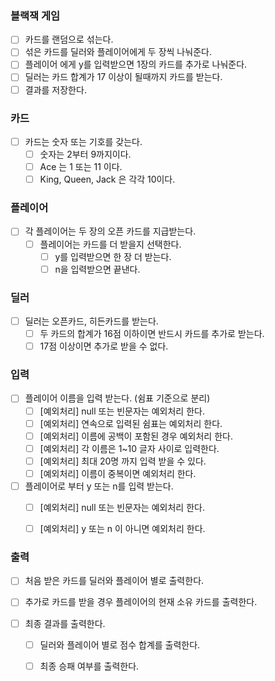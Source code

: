 
### 블랙잭 게임
- [ ] 카드를 랜덤으로 섞는다.
- [ ] 섞은 카드를 딜러와 플레이어에게 두 장씩 나눠준다.
- [ ] 플레이어 에게 y를 입력받으면 1장의 카드를 추가로 나눠준다.
- [ ] 딜러는 카드 합계가 17 이상이 될때까지 카드를 받는다.
- [ ] 결과를 저장한다.

### 카드
- [ ] 카드는 숫자 또는 기호를 갖는다.
  - [ ] 숫자는 2부터 9까지이다.
  - [ ] Ace 는 1 또는 11 이다.
  - [ ] King, Queen, Jack 은 각각 10이다.

### 플레이어
- [ ] 각 플레이어는 두 장의 오픈 카드를 지급받는다.
  - [ ] 플레이어는 카드를 더 받을지 선택한다.
    - [ ] y를 입력받으면 한 장 더 받는다.
    - [ ] n을 입력받으면 끝낸다.

### 딜러
- [ ] 딜러는 오픈카드, 히든카드를 받는다.
  - [ ] 두 카드의 합계가 16점 이하이면 반드시 카드를 추가로 받는다.
  - [ ] 17점 이상이면 추가로 받을 수 없다.

### 입력
- [ ] 플레이어 이름을 입력 받는다. (쉼표 기준으로 분리)
  - [ ] [예외처리] null 또는 빈문자는 예외처리 한다.
  - [ ] [예외처리] 연속으로 입력된 쉼표는 예외처리 한다.
  - [ ] [예외처리] 이름에 공백이 포함된 경우 예외처리 한다.
  - [ ] [예외처리] 각 이름은 1~10 글자 사이로 입력한다.
  - [ ] [예외처리] 최대 20명 까지 입력 받을 수 있다.
  - [ ] [예외처리] 이름이 중복이면 예외처리 한다.
  
- [ ] 플레이어로 부터 y 또는 n를 입력 받는다.
  - [ ] [예외처리] null 또는 빈문자는 예외처리 한다.
  - [ ] [예외처리] y 또는 n 이 아니면 예외처리 한다.


### 출력
- [ ] 처음 받은 카드를 딜러와 플레이어 별로 출력한다.

- [ ] 추가로 카드를 받을 경우 플레이어의 현재 소유 카드를 출력한다.

- [ ] 최종 결과를 출력한다.
  - [ ] 딜러와 플레이어 별로 점수 합계를 출력한다.
  - [ ] 최종 승패 여부를 출력한다.
  


